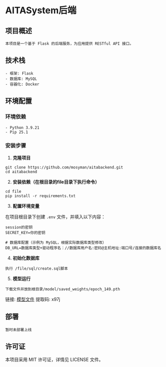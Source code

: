 # AITASystem后端

## 项目概述

```
本项目是一个基于 Flask 的后端服务，为应用提供 RESTful API 接口。
```
## 技术栈

```
- 框架: Flask
- 数据库: MySQL
- 容器化: Docker
```


## 环境配置

### 环境依赖
```
- Python 3.9.21
- Pip 25.1
```

### 安装步骤

1. **克隆项目**  
```
git clone https://github.com/mosyman/aitabackend.git  
cd aitabackend  
```
2. **安装依赖（在根目录的file目录下执行命令）**  
```
cd file  
pip install -r requirements.txt  
```
3. **配置环境变量**

在项目根目录下创建 `.env` 文件，并填入以下内容：  
```
session的密钥  
SECRET_KEY=你的密钥

# 数据库配置（示例为 MySQL，根据实际数据库类型修改）
DB_URL=数据库类型+驱动程序名：//数据库用户名:密码@主机地址:端口号/连接的数据库名

```
4. **初始化数据库**
```
执行 /file/sql/create.sql脚本
```

5. **模型运行**
```
下载文件并放到根目录/model/saved_weights/epoch_149.pth
```
链接: [模型文件](https://pan.baidu.com/s/1NyICLoQ6yL0aC_az7MEftw) 提取码: x97j 


## 部署
```
暂时未部署上线
```
## 许可证

本项目采用 MIT 许可证，详情见 LICENSE 文件。
    